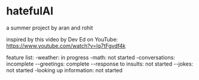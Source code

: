 # hatefulAI
a summer project by aran and rohit

inspired by this video by Dev Ed on YouTube:
https://www.youtube.com/watch?v=lq7tFgvdf4k



feature list:
-weather: in progress
-math: not started
-conversations: incomplete
--greetings: complete
--response to insults: not started
--jokes: not started
-looking up information: not started


